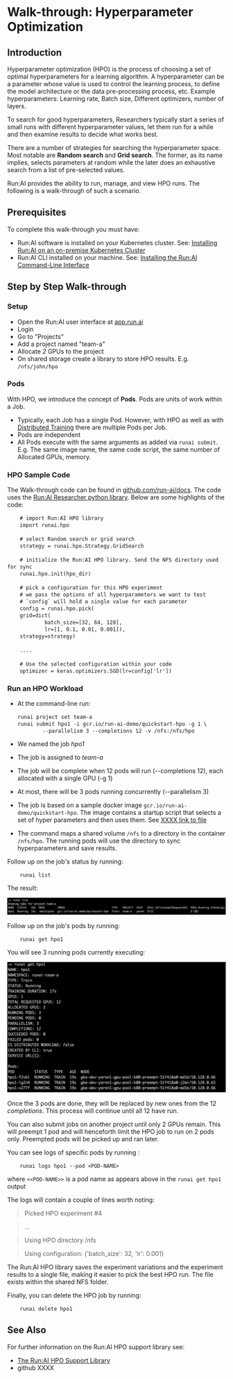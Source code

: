 # Walk-through: Hyperparameter Optimization

## Introduction

Hyperparameter optimization (HPO) is the process of choosing a set of optimal hyperparameters for a learning algorithm. A hyperparameter can be a parameter whose value is used to control the learning process, to define the model architecture or the data pre-processing process, etc. Example hyperparameters: Learning rate, Batch size, Different optimizers, number of layers.

To search for good hyperparameters, Researchers typically start a series of small runs with different hyperparameter values, let them run for a while and then examine results to decide what works best.

There are a number of strategies for searching the hyperparameter space. Most notable are __Random search__ and __Grid search__. The former, as its name implies, selects parameters at random while the later does an exhaustive search from a list of pre-selected values.

Run:AI provides the ability to run, manage, and view HPO runs. The following is a walk-through of such a scenario.

## Prerequisites

To complete this walk-through you must have:

*   Run:AI software is installed on your Kubernetes cluster. See: [Installing Run:AI on an on-premise Kubernetes Cluster](../../Administrator/Cluster-Setup/cluster-install.md)
*   Run:AI CLI installed on your machine. See: [Installing the Run:AI Command-Line Interface](../../Administrator/Researcher-Setup/cli-install.md)

## Step by Step Walk-through

### Setup

*   Open the Run:AI user interface at [app.run.ai](https://app.run.ai)
*   Login
*   Go to "Projects"
*   Add a project named "team-a"
*   Allocate _2_ GPUs to the project
*   On shared storage create a library to store HPO results. E.g. ``/nfs/john/hpo``

### Pods

With HPO, we introduce the concept of __Pods__. Pods are units of work within a Job. 

* Typically, each Job has a single Pod. However, with HPO as well as with [Distributed Training](walkthrough-distributed-training.md) there are multiple Pods per Job. 
* Pods are independent
* All Pods execute with the same arguments as added via ``runai submit``. E.g. The same image name, the same code script, the same number of Allocated GPUs, memory.

### HPO Sample Code

The Walk-through code can be found in [github.com/run-ai/docs](https://github.com/run-ai/docs/XXXXX). The code uses the [Run:AI Researcher python library](../researcher-library/researcher-library-overview.md). Below are some highlights of the code: 


        # import Run:AI HPO library
        import runai.hpo

        # select Random search or grid search
        strategy = runai.hpo.Strategy.GridSearch

        # initialize the Run:AI HPO library. Send the NFS directory used for sync
        runai.hpo.init(hpo_dir)

        # pick a configuration for this HPO experiment
        # we pass the options of all hyperparameters we want to test
        # `config` will hold a single value for each parameter
        config = runai.hpo.pick(
        grid=dict(
                batch_size=[32, 64, 128],
                lr=[1, 0.1, 0.01, 0.001]),
        strategy=strategy)

        ....

        # Use the selected configuration within your code
        optimizer = keras.optimizers.SGD(lr=config['lr'])


### Run an HPO Workload

*   At the command-line run:

        runai project set team-a 
        runai submit hpo1 -i gcr.io/run-ai-demo/quickstart-hpo -g 1 \
                --parallelism 3 --completions 12 -v /nfs:/nfs/hpo

*   We named the job _hpo1_
*   The job is assigned to _team-a_
*   The job will be complete when 12 pods will run (--completions 12), each allocated with a single GPU (-g 1)
*   At most, there will be 3 pods running concurrently (--parallelism 3)
*   The job is based on a sample docker image ``gcr.io/run-ai-demo/quickstart-hpo``. The image contains a startup script that selects a set of hyper parameters and then uses them. See [XXXX link to file](link-here.md)
*   The command maps a shared volume ``/nfs`` to a directory in the container ``/nfs/hpo``. The running pods will use the directory to sync hyperparameters and save results.


Follow up on the job's status by running:

        runai list

The result:

![mceclip11.png](img/hpo1.png)

Follow up on the job's pods by running:

        runai get hpo1 

You will see 3 running pods currently executing:

![mceclip12.png](img/hpo2.png)

Once the 3 pods are done, they will be replaced by new ones from the 12 _completions_. This process will continue until all 12 have run.

You can also submit jobs on another project until only 2 GPUs remain. This will preempt 1 pod and will henceforth limit the HPO job to run on 2 pods only. Preempted pods will be picked up and ran later.


You can see logs of specific pods by running :

        runai logs hpo1 --pod <POD-NAME>

where ``<<POD-NAME>>`` is a pod name as appears above in the ``runai get hpo1`` output 

The logs will contain a couple of lines worth noting:

> Picked HPO experiment #4

> ...

> Using HPO directory /nfs

> Using configuration: {'batch_size': 32, 'lr': 0.001}

The Run:AI HPO library saves the experiment variations and the experiment results to a single file, making it easier to pick the best HPO run. The file exists within the shared NFS folder. 

Finally, you can delete the HPO job by running:

        runai delete hpo1



## See Also

For further information on the Run:AI HPO support library see:
* [The Run:AI HPO Support Library](../researcher-library/rl-hpo-support.md)
*  github XXXX

